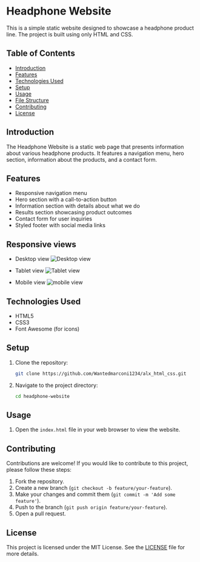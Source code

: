 # Headphone Website

This is a simple static website designed to showcase a headphone product line. The project is built using only HTML and CSS.

## Table of Contents

- [Introduction](#introduction)
- [Features](#features)
- [Technologies Used](#technologies-used)
- [Setup](#setup)
- [Usage](#usage)
- [File Structure](#file-structure)
- [Contributing](#contributing)
- [License](#license)

## Introduction

The Headphone Website is a static web page that presents information about various headphone products. It features a navigation menu, hero section, information about the products, and a contact form.

## Features

- Responsive navigation menu
- Hero section with a call-to-action button
- Information section with details about what we do
- Results section showcasing product outcomes
- Contact form for user inquiries
- Styled footer with social media links

## Responsive views

- Desktop view
![Desktop view](/alx_html_css/headphones/header-assests/__MACOSX/images/responsive_images/01_headphones_desktop@2x.jpg)

- Tablet view
![Tablet view](/alx_html_css/headphones/header-assests/__MACOSX/images/responsive_images/01_headphones_tablet@2x.jpg)

- Mobile view
![mobile view](/alx_html_css/headphones/header-assests/__MACOSX/images/responsive_images/01_headphones_mobile@2x.jpg)

## Technologies Used

- HTML5
- CSS3
- Font Awesome (for icons)

## Setup

1. Clone the repository:
    ```bash
    git clone https://github.com/Wantedmarconi1234/alx_html_css.git
    ```
2. Navigate to the project directory:
    ```bash
    cd headphone-website
    ```

## Usage

1. Open the `index.html` file in your web browser to view the website.


## Contributing

Contributions are welcome! If you would like to contribute to this project, please follow these steps:

1. Fork the repository.
2. Create a new branch (`git checkout -b feature/your-feature`).
3. Make your changes and commit them (`git commit -m 'Add some feature'`).
4. Push to the branch (`git push origin feature/your-feature`).
5. Open a pull request.

## License

This project is licensed under the MIT License. See the [LICENSE](LICENSE) file for more details.

